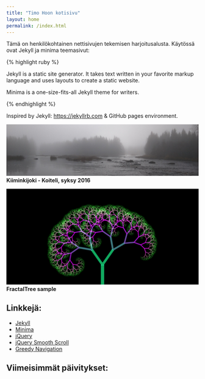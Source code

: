 ```yaml
---
title: "Timo Hoon kotisivu"
layout: home
permalink: /index.html
---
```

Tämä on henkilökohtainen nettisivujen tekemisen harjoitusalusta. Käytössä ovat Jekyll ja minima teemasivut:

{% highlight ruby %}

Jekyll is a static site generator. It takes text
written in your favorite markup language and uses
layouts to create a static website.

Minima is a one-size-fits-all Jekyll theme for writers.

{% endhighlight %}

Inspired by Jekyll: <https://jekyllrb.com> & GitHub pages environment.

![Kiiminki-Koiteli]( /assets/images/Maisema_banner.png) **Kiiminkijoki - Koiteli, syksy 2016**

![Fraktaalipuu]( /assets/images/Fraktaalipuu.png) **FractalTree sample**

## Linkkejä:

- [Jekyll](https://jekyllrb.com/)
- [Minima](https://github.com/jekyll/minima)
- [jQuery](https://jquery.com/)
- [jQuery Smooth Scroll](https://github.com/kswedberg/jquery-smooth-scroll)
- [Greedy Navigation](https://github.com/lukejacksonn/GreedyNav)

## Viimeisimmät päivitykset:
